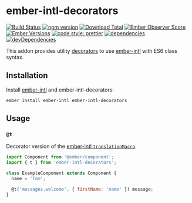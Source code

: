 # ember-intl-decorators

[![Build Status](https://travis-ci.org/ember-intl/ember-intl-decorators.svg)](https://travis-ci.org/ember-intl/ember-intl-decorators)
[![npm version](https://badge.fury.io/js/ember-intl-decorators.svg)](http://badge.fury.io/js/ember-intl-decorators)
[![Download Total](https://img.shields.io/npm/dt/ember-intl-decorators.svg)](http://badge.fury.io/js/ember-intl-decorators)
[![Ember Observer Score](https://emberobserver.com/badges/ember-intl-decorators.svg)](https://emberobserver.com/addons/ember-intl-decorators)
[![Ember Versions](https://img.shields.io/badge/Ember.js%20Versions-%5E2.12%20%7C%7C%20%5E3.0-brightgreen.svg)](https://travis-ci.org/ember-intl/ember-intl-decorators)
[![code style: prettier](https://img.shields.io/badge/code_style-prettier-ff69b4.svg)](https://github.com/prettier/prettier)
[![dependencies](https://img.shields.io/david/ember-intl/ember-intl-decorators.svg)](https://david-dm.org/ember-intl/ember-intl-decorators)
[![devDependencies](https://img.shields.io/david/dev/ember-intl/ember-intl-decorators.svg)](https://david-dm.org/ember-intl/ember-intl-decorators)

This addon provides utility [decorators](https://github.com/tc39/proposal-decorators)
to use [ember-intl] with ES6 class syntax.

[ember-intl]: https://github.com/ember-intl/ember-intl

## Installation

Install [ember-intl][ember-intl] and ember-intl-decorators:

```
ember install ember-intl ember-intl-decorators
```

## Usage

### `@t`

Decorator version of the [ember-intl `translationMacro`](https://github.com/ember-intl/ember-intl/blob/master/docs/translating-text.md#computed-property-macro).

```js
import Component from '@ember/component';
import { t } from 'ember-intl-decorators';

class ExampleComponent extends Component {
  name = 'Tom';

  @t('messages.welcome', { firstName: 'name' }) message;
}
```
